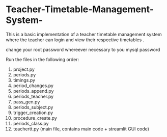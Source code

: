 # Teacher-Timetable-Management-System-
This is a basic implementation of a teacher timetable management system where the teacher can login and view their respective timetables .

change your root password whereever necessary to you mysql password

Run the files in the following order:
1. project.py
2. periods.py
3. timings.py
4. period_changes.py
5. periods_append.py
6. periods_teacher.py
7. pass_gen.py
8. periods_subject.py
9. trigger_creation.py
10. procedure_create.py
11. periods_class.py
12. teachertt.py (main file, contains main code + streamlit GUI code)
